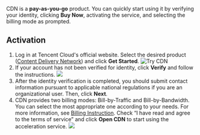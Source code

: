 CDN is a **pay-as-you-go** product. You can quickly start using it by verifying your identity, clicking **Buy Now**, activating the service, and selecting the billing mode as prompted.

## Activation
1. Log in at Tencent Cloud's official website. Select the desired product ([Content Delivery Network](https://intl.cloud.tencent.com/product/cdn)) and click **Get Started**.
  ![Try CDN](https://main.qcloudimg.com/raw/1d70fba5ab0fbcbb06985f32563d0386.png)
2. If your account has not been verified for identity, click **Verify** and follow the instructions.
     ![](https://main.qcloudimg.com/raw/e2eac8cf74c6425d8403c9150320bf51.png)
3. After the identity verification is completed, you should submit contact information pursuant to applicable national regulations if you are an organizational user. Then, click **Next**.
4. CDN provides two billing modes: Bill-by-Traffic and Bill-by-Bandwidth. You can select the most appropriate one according to your needs. For more information, see [Billing Instruction](https://intl.cloud.tencent.com/document/product/228/2949). Check “I have read and agree to the terms of service” and click **Open CDN** to start using the acceleration service.
    ![](https://main.qcloudimg.com/raw/b157f78a77a30ebb7809b8058b327ced.png)
